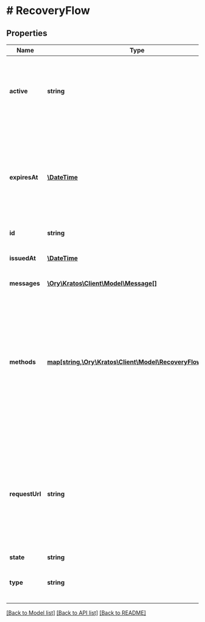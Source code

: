 # # RecoveryFlow

## Properties

Name | Type | Description | Notes
------------ | ------------- | ------------- | -------------
**active** | **string** | Active, if set, contains the registration method that is being used. It is initially not set. | [optional]
**expiresAt** | [**\DateTime**](\DateTime.md) | ExpiresAt is the time (UTC) when the request expires. If the user still wishes to update the setting, a new request has to be initiated. |
**id** | **string** |  |
**issuedAt** | [**\DateTime**](\DateTime.md) | IssuedAt is the time (UTC) when the request occurred. |
**messages** | [**\Ory\Kratos\Client\Model\Message[]**](Message.md) |  | [optional]
**methods** | [**map[string,\Ory\Kratos\Client\Model\RecoveryFlowMethod]**](RecoveryFlowMethod.md) | Methods contains context for all account recovery methods. If a registration request has been processed, but for example the password is incorrect, this will contain error messages. |
**requestUrl** | **string** | RequestURL is the initial URL that was requested from ORY Kratos. It can be used to forward information contained in the URL&#39;s path or query for example. |
**state** | **string** |  |
**type** | **string** | The flow type can either be &#x60;api&#x60; or &#x60;browser&#x60;. | [optional]

[[Back to Model list]](../../README.md#models) [[Back to API list]](../../README.md#endpoints) [[Back to README]](../../README.md)
